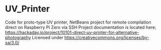 # UV_Printer
Code for proto-type UV printer, NetBeans project for remote compilation direct on Raspberry Pi Zero via SSH
Project documentation is located here; https://hackaday.io/project/10101-direct-uv-printer-for-alternative-photography
Licensed under https://creativecommons.org/licenses/by-sa/3.0/
